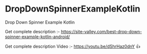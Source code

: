 # DropDownSpinnerExampleKotlin
Drop Down Spinner Example Kotlin


Get complete description :- https://site-valley.com/best-drop-down-spinner-example-kotlin-android/

Get complete description Video :- https://youtu.be/dShrHaz0dnY
👍

